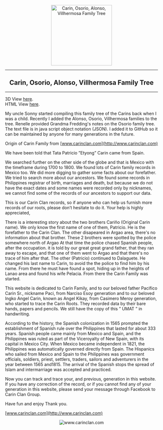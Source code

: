 <div align="center">
<img src="http://66.219.5.15/images/feminizedseeds/insoil2.jpg" alt="Carin, Osorio, Alonso, Villhermosa Family Tree" height="200" />
  <hr />
    <h2 align="center" style="border-bottom: none">Carin, Osorio, Alonso, Villhermosa Family Tree</h2>
  <hr/>
</div>

3D View [here](http://66.219.5.15:3009/explore&room=FamilyTree).<br>
HTML View [here](http://66.219.5.15/images/FamilyTreeTextures/FamilyTree.html).

My uncle Sonny started compiling this family tree of the Carins back when I was a child. Recently I added the Alonso, Osorio, Villhermosa families to the tree. Renelle provided Grandma Fredding's notes on the Osorio family tree. The text file is in java script object notation (JSON). I added it to GitHub so it can be maintained by anyone for many generations in the future.


Origin of Carin Family from [www.carinclan.com](http://www.carinclan.com)

We have been told that Tata Patricio ”Etyong” Carin came from Spain.

We searched further on the other side of the globe and that is Mexico with the timeframe during 1700 to 1800. We found lots of Carin family records in Mexico too. We did more digging to gather some facts about our forefather. We tried to search more about our ancestors. We found some records in Philippines registrar of birth, marriages and death, but because we do not have the exact dates and some names were recorded only by nicknames, we cannot find some of the records of our ancestors to support our data.

This is our Carin Clan records, so if anyone who can help us furnish more records of our roots, please don’t hesitate to do it. Your help is highly appreciated,

There is a interesting story about the two brothers Cariño (Original Carin name). We only know the first name of one of them, Patricio. He is the forefather to the Carin Clan. The other disapeared in Argao area, there's no information about that brother. These 2 brothers were spotted by the police somewhere north of Argao At that time the police chased Spanish people, after the occupation. it is told by our great great grand father, that they ran away to escape, and that one of them went to Argao and that there's no trace of him after that. The other (Patricio) continued to Dalaguete. He changed his last name to Carin, to avoid the the police to find him by his name. From there he must have found a spot, hiding up in the heights of Lanao area and found his wife Pelacia. From there the Carin Family was started.

This website is dedicated to Carin Family, and to our beloved father Pacifico Carin Sr., nickname Paci, from Narciso Esoy generation and to our beloved Ingko Angel Carin, known as Angel Kikay, from Casimero Meroy generation, who started to trace the Carin Roots. They recorded data by their bare hands, papers and pencils. We still have the copy of this ” UMAT ” in handwriting.

According to the history, the Spanish colonization in 1565 prompted the establishment of Spanish rule over the Philippines that lasted for about 333 years. Spanish people came mainly from Mexico and Spain, and the Philippines was ruled as part of the Viceroyalty of New Spain, with its capital in Mexico City. When Mexico became independent in 1821, the Philippines was automatically governed directly from Spain. The Hispanics who sailed from Mexico and Spain to the Philippines was government officials, soldiers, priest, settlers, traders, sailors and adventurers in the year between 1565 and1815. The arrival of the Spanish stops the spread of Islam and intermarriage was accepted and practiced.

Now you can track and trace your, and previous, generation in this website. If you have any correction of the record, or if you cannot find any of your generation in this website, please send your message through Facebook to Carin Clan Group.

Have fun and enjoy Thank you.

[www.carinclan.com](http://www.carinclan.com)

<div align="center">
<img src="https://www.carinclan.com/ti/Screenshot--2--0300-0168.jpg" alt="www.carinclan.com" />
</div>
